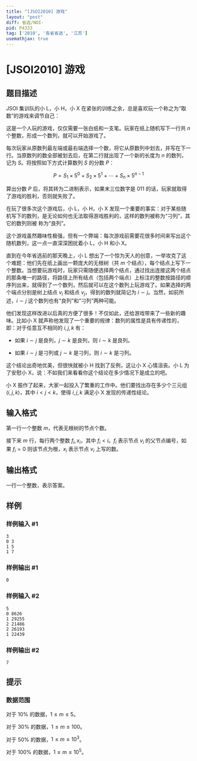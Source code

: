 ```yaml
---
title: "[JSOI2010] 游戏"
layout: "post"
diff: 省选/NOI-
pid: P4333
tag: ['2010', '各省省选', '江苏']
usemathjax: true
---
```


# [JSOI2010] 游戏
## 题目描述

JSOI 集训队的小 L，小 H，小 X 在紧张的训练之余，总是喜欢玩一个称之为“取数”的游戏来调节自己：

这是一个人玩的游戏，仅仅需要一张白纸和一支笔。玩家在纸上随机写下一行共 $n$ 个整数，形成一个数列，就可以开始游戏了。

每次玩家从原数列最左端或最右端选择一个数，将它从原数列中划去，并写在下一行。当原数列的数全部被划去后，在第二行就出现了一个新的长度为 $n$ 的数列，记为 $S$。将按照如下方式计算数列 $S$ 的分数 $P$：

$$P=S_1\times 5^0+S_2\times 5^1+\cdots+S_n\times 5^{n-1}$$

算出分数 $P$ 后，将其转为二进制表示，如果末三位数字是  $011$ 的话，玩家就取得了游戏的胜利，否则就失败了。

在玩了很多次这个游戏后，小 L，小 H，小 X 发现一个重要的事实：对于某些随机写下的数列，是无论如何也无法取得游戏胜利的，这样的数列被称为“刁列”，其它的数列则被
称为“良列”。

这个游戏虽然趣味性极强，但有一个弊端：每次游戏前需要花很多时间来写出这个随机数列，这一点一直深深困扰着小 L，小 H 和小 X。

直到在今年省选前的那天晚上，小 L 想出了一个惊为天人的创意，一举攻克了这个难题：他们先在纸上画出一颗庞大的无根树（共 $m$ 个结点），每个结点上写下一个整数。当想要玩游戏时，玩家只需随便选择两个结点，通过找出连接这两个结点的那条唯一的路径，将路径上所有结点（包括两个端点）上标注的整数按路径的顺序列出来，就得到了一个数列，然后就可以在这个数列上玩游戏了。如果选择的两个端点分别是树上结点 $v_i$ 和结点 $v_j$，得到的数列就简记为 $i\sim j$。当然，如前所述，$i\sim j$ 这个数列也有“良列”和“刁列”两种可能。

他们发现这样改进以后真的方便了很多！不仅如此，还给游戏带来了一些新的趣味。比如小 X 就声称他发现了一个重要的规律：数列的属性是具有传递性的，即：对于任意互不相同的 $i,j,k$ 有：

- 如果 $i\sim j$ 是良列，$j\sim k$ 是良列，则 $i\sim k$ 是良列。

- 如果 $i\sim j$ 是刁列或 $j\sim k$ 是刁列，则 $i\sim k$ 是刁列。

这个结论出奇地优美，但很快就被小 H 找到了反例，这让小 X 心情沮丧。小 L 为了安慰小 X，说：不如我们来看看你这个结论在多少情况下是成立的吧。

小 X 振作了起来，大家一起投入了繁重的工作中。他们要找出存在多少个三元组 $(i,j,k)$，其中 $i<j<k$，使得 $i,j,k$ 满足小 X 发现的传递性结论。

## 输入格式

第一行一个整数 $m$，代表无根树的节点个数。

接下来 $m$ 行，每行两个整数 $f_i,x_i$，其中 $f_i<i$。$f_i$ 表示节点 $v_i$ 的父节点编号，如果 $f_i=0$ 则该节点为根，$x_i$ 表示节点 $v_i$ 上写的数。
## 输出格式

一行一个整数，表示答案。
## 样例

### 样例输入 #1
```
3
0 3
1 5
1 7
```
### 样例输出 #1
```
0
```
### 样例输入 #2
```
5
0 8626
1 29255
2 21486
2 26193
1 22439
```
### 样例输出 #2
```
7
```
## 提示

### 数据范围

对于 $10\%$ 的数据，$1\leq m\leq 5$。

对于 $30\%$ 的数据，$1\leq m\leq 100$。

对于 $50\%$ 的数据，$1\leq m\leq 10^3$。

对于 $100\%$ 的数据，$1\leq m\leq 10^5$。
